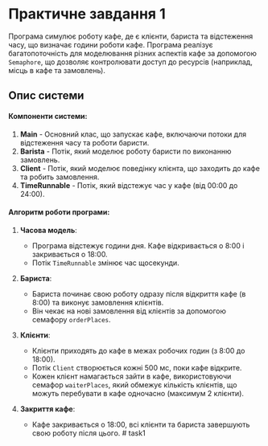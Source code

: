 # Практичне завдання 1

Програма симулює роботу кафе, де є клієнти, бариста та відстеження часу, що визначає години роботи кафе. Програма реалізує багатопоточність для моделювання різних аспектів кафе за допомогою `Semaphore`, що дозволяє контролювати доступ до ресурсів (наприклад, місць в кафе та замовлень).

## Опис системи

#### Компоненти системи:
1. **Main** - Основний клас, що запускає кафе, включаючи потоки для відстеження часу та роботи баристи.
2. **Barista** - Потік, який моделює роботу баристи по виконанню замовлень.
3. **Client** - Потік, який моделює поведінку клієнта, що заходить до кафе та робить замовлення.
4. **TimeRunnable** - Потік, який відстежує час у кафе (від 00:00 до 24:00).

#### Алгоритм роботи програми:
1. **Часова модель**:
    - Програма відстежує години дня. Кафе відкривається о 8:00 і закривається о 18:00.
    - Потік `TimeRunnable` змінює час щосекунди.

2. **Бариста**:
    - Бариста починає свою роботу одразу після відкриття кафе (в 8:00) та виконує замовлення клієнтів.
    - Він чекає на нові замовлення від клієнтів за допомогою семафору `orderPlaces`.

3. **Клієнти**:
    - Клієнти приходять до кафе в межах робочих годин (з 8:00 до 18:00).
    - Потік `Client` створюється кожні 500 мс, поки кафе відкрите.
    - Кожен клієнт намагається зайти в кафе, використовуючи семафор `waiterPlaces`, який обмежує кількість клієнтів, що можуть перебувати в кафе одночасно (максимум 2 клієнти).

4. **Закриття кафе**:
    - Кафе закривається о 18:00, всі клієнти та бариста завершують свою роботу після цього.
#   t a s k 1  
 